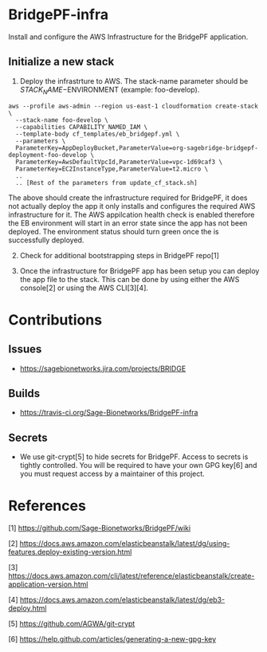 # BridgePF-infra
Install and configure the AWS Infrastructure for the BridgePF application.


## Initialize a new stack
1. Deploy the infrastrture to AWS.  The stack-name parameter should be $STACK_NAME-$ENVIRONMENT (example: foo-develop).

```
aws --profile aws-admin --region us-east-1 cloudformation create-stack \
  --stack-name foo-develop \
  --capabilities CAPABILITY_NAMED_IAM \
  --template-body cf_templates/eb_bridgepf.yml \
  --parameters \
  ParameterKey=AppDeployBucket,ParameterValue=org-sagebridge-bridgepf-deployment-foo-develop \
  ParameterKey=AwsDefaultVpcId,ParameterValue=vpc-1d69caf3 \
  ParameterKey=EC2InstanceType,ParameterValue=t2.micro \
  ..
  .. [Rest of the parameters from update_cf_stack.sh]

```

The above should create the infrastructure required for BridgePF, it does not actually deploy the app it only installs
and configures the required AWS infrastructure for it.  The AWS appilcation health check is enabled therefore the EB
environment will start in an error state since the app has not been deployed.  The environment status should turn
green once the is successfully deployed.

2. Check for additional bootstrapping steps in BridgePF repo[1]

3. Once the infrastructure for BridgePF app has been setup you can deploy the app file to the stack.  This can be done
by using either the AWS console[2] or using the AWS CLI[3][4].


# Contributions

## Issues
* https://sagebionetworks.jira.com/projects/BRIDGE

## Builds
* https://travis-ci.org/Sage-Bionetworks/BridgePF-infra

## Secrets
* We use git-crypt[5] to hide secrets for BridgePF.  Access to secrets is tightly controlled.  You will be required to
have your own GPG key[6] and you must request access by a maintainer of this project.



# References

[1] https://github.com/Sage-Bionetworks/BridgePF/wiki

[2] https://docs.aws.amazon.com/elasticbeanstalk/latest/dg/using-features.deploy-existing-version.html

[3] https://docs.aws.amazon.com/cli/latest/reference/elasticbeanstalk/create-application-version.html

[4] https://docs.aws.amazon.com/elasticbeanstalk/latest/dg/eb3-deploy.html

[5] https://github.com/AGWA/git-crypt

[6] https://help.github.com/articles/generating-a-new-gpg-key
